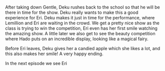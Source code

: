 After taking down Gentle, Deku rushes back to the school so that he will be there in time for the show. Deku really wants to make this a good experience for Eri. Deku makes it just in time for the performance, where Lemillion and Eri are waiting in the crowd. We get a pretty nice show as the class is trying to win the competition, Eri even has her first smile watching the amazing show. A little later we also get to see the beauty competition where Hado puts on an incredible display, looking like a magical fairy.

Before Eri leaves, Deku gives her a candied apple which she likes a lot, and this also makes her smile! A very happy ending.

In the next episode we see Eri 

